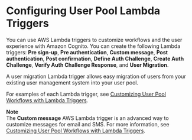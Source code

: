 # Configuring User Pool Lambda Triggers<a name="user-pool-settings-triggers"></a>

You can use AWS Lambda triggers to customize workflows and the user experience with Amazon Cognito\. You can create the following Lambda triggers: **Pre sign\-up**, **Pre authentication**, **Custom message**, **Post authentication**, **Post confirmation**, **Define Auth Challenge**, **Create Auth Challenge**, **Verify Auth Challenge Response**, and **User Migration**\.

A user migration Lambda trigger allows easy migration of users from your existing user management system into your user pool\.

For examples of each Lambda trigger, see [Customizing User Pool Workflows with Lambda Triggers](cognito-user-identity-pools-working-with-aws-lambda-triggers.md)\.

**Note**  
The **Custom message** AWS Lambda trigger is an advanced way to customize messages for email and SMS\. For more information, see [Customizing User Pool Workflows with Lambda Triggers](cognito-user-identity-pools-working-with-aws-lambda-triggers.md)\.
